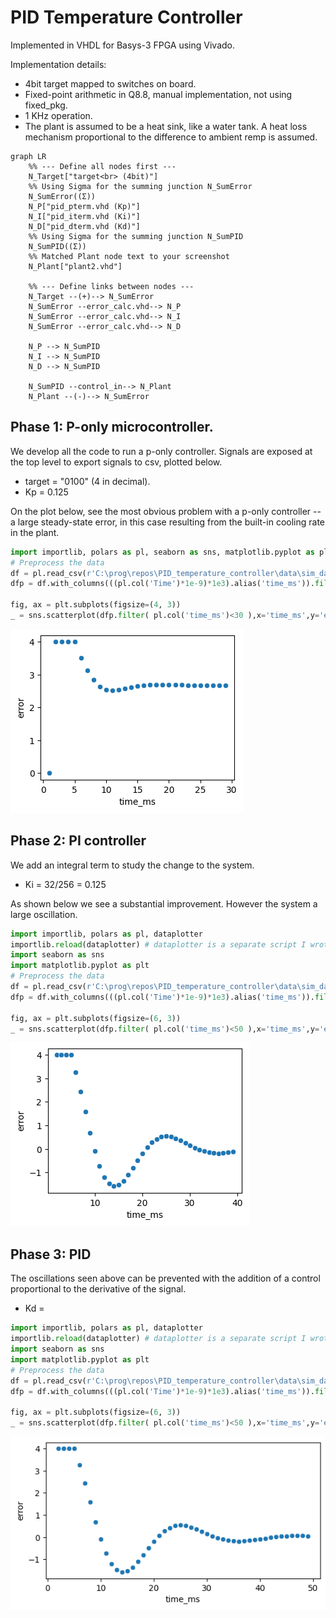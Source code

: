# PID Temperature Controller
Implemented in VHDL for Basys-3 FPGA using Vivado. 

Implementation details:
* 4bit target mapped to switches on board.
* Fixed-point arithmetic in Q8.8, manual implementation, not using fixed_pkg.
* 1 KHz operation. 
* The plant is assumed to be a heat sink, like a water tank. A heat loss mechanism proportional to the difference to ambient remp is assumed.  

```mermaid
graph LR
    %% --- Define all nodes first ---
    N_Target["target<br> (4bit)"]
    %% Using Sigma for the summing junction N_SumError
    N_SumError((Σ))
    N_P["pid_pterm.vhd (Kp)"]
    N_I["pid_iterm.vhd (Ki)"]
    N_D["pid_dterm.vhd (Kd)"]
    %% Using Sigma for the summing junction N_SumPID
    N_SumPID((Σ))
    %% Matched Plant node text to your screenshot
    N_Plant["plant2.vhd"]

    %% --- Define links between nodes ---
    N_Target --(+)--> N_SumError
    N_SumError --error_calc.vhd--> N_P
    N_SumError --error_calc.vhd--> N_I
    N_SumError --error_calc.vhd--> N_D

    N_P --> N_SumPID
    N_I --> N_SumPID
    N_D --> N_SumPID

    N_SumPID --control_in--> N_Plant
    N_Plant --(-)--> N_SumError
```

## Phase 1: P-only microcontroller. 
We develop all the code to run a p-only controller. Signals are exposed at the top level to export signals to csv, plotted below.

* target = "0100" (4 in decimal).
* Kp = 0.125

On the plot below, see the most obvious problem with a p-only controller -- a large steady-state error, in this case resulting from the built-in cooling rate in the plant.


```python
import importlib, polars as pl, seaborn as sns, matplotlib.pyplot as plt
# Preprocess the data
df = pl.read_csv(r'C:\prog\repos\PID_temperature_controller\data\sim_data_current.csv')
dfp = df.with_columns(((pl.col('Time')*1e-9)*1e3).alias('time_ms')).filter( pl.col('time_ms')>1)

fig, ax = plt.subplots(figsize=(4, 3))
_ = sns.scatterplot(dfp.filter( pl.col('time_ms')<30 ),x='time_ms',y='error',ax=ax)
```


    
![png](README_files/README_2_0.png)
    


## Phase 2: PI controller 
We add an integral term to study the change to the system. 
* Ki = 32/256 = 0.125

As shown below we see a substantial improvement. However the system a large oscillation. 


```python
import importlib, polars as pl, dataplotter
importlib.reload(dataplotter) # dataplotter is a separate script I wrote to make the plots.  
import seaborn as sns
import matplotlib.pyplot as plt
# Preprocess the data
df = pl.read_csv(r'C:\prog\repos\PID_temperature_controller\data\sim_data_current_PI.csv')
dfp = df.with_columns(((pl.col('Time')*1e-9)*1e3).alias('time_ms')).filter( pl.col('time_ms')>2)

fig, ax = plt.subplots(figsize=(6, 3))
_ = sns.scatterplot(dfp.filter( pl.col('time_ms')<50 ),x='time_ms',y='error',ax=ax)
```


    
![png](README_files/README_4_0.png)
    


## Phase 3: PID

The oscillations seen above can be prevented with the addition of a control proportional to the derivative of the signal. 

* Kd = 


```python
import importlib, polars as pl, dataplotter
importlib.reload(dataplotter) # dataplotter is a separate script I wrote to make the plots.  
import seaborn as sns
import matplotlib.pyplot as plt
# Preprocess the data
df = pl.read_csv(r'C:\prog\repos\PID_temperature_controller\data\sim_data_current_PI.csv')
dfp = df.with_columns(((pl.col('Time')*1e-9)*1e3).alias('time_ms')).filter( pl.col('time_ms')>2)

fig, ax = plt.subplots(figsize=(6, 3))
_ = sns.scatterplot(dfp.filter( pl.col('time_ms')<50 ),x='time_ms',y='error',ax=ax)
```


    
![png](README_files/README_6_0.png)
    



```python

```
